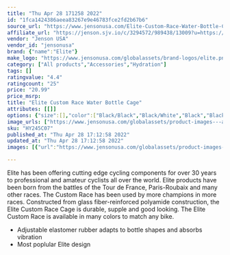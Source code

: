 ```yaml
---
title: "Thu Apr 28 171258 2022"
id: "1fca1424386aeea83267e9e46783fce2fd2b67b6"
source_url: "https://www.jensonusa.com/Elite-Custom-Race-Water-Bottle-Cage"
affiliate_url: "https://jenson.sjv.io/c/3294572/989438/13009?u=https://www.jensonusa.com/Elite-Custom-Race-Water-Bottle-Cage"
vendor: "Jenson USA"
vendor_id: "jensonusa"
brand: {"name":"Elite"}
make_logo: "https://www.jensonusa.com/globalassets/brand-logos/elite.png"
category: ["All products","Accessories","Hydration"]
tags: []
ratingvalue: "4.4"
ratingcount: "25"
price: "20.99"
price_msrp: 
title: "Elite Custom Race Water Bottle Cage"
attributes: [[]]
options: {"size":[],"color":["Black/Black","Black/White","Black","Black/Red"],"availability":"In Stock"}
image_urls: ["https://www.jensonusa.com/globalassets/product-images---all-assets/elite/hy245c07-black~black.jpg"]
sku: "HY245C07"
published_at: "Thu Apr 28 17:12:58 2022"
updated_at: "Thu Apr 28 17:12:58 2022"
images: [{"url":"https://www.jensonusa.com/globalassets/product-images---all-assets/elite/hy245c07-black~black.jpg","path":"full/5ee765ed14823c835603c8195fd635f851c3ad2f.jpg","checksum":"fc469bd4002352d87dfb1670ebbc488a","status":"downloaded"}]

---
```

Elite has been offering cutting edge cycling components for over 30 years to
professional and amateur cyclists all over the world. Elite products have been
born from the battles of the Tour de France, Paris-Roubaix and many other
races. The Custom Race has been used by more champions in more races.
Constructed from glass fiber-reinforced polyamide construction, the Elite
Custom Race Cage is durable, supple and good looking. The Elite Custom Race is
available in many colors to match any bike.

  * Adjustable elastomer rubber adapts to bottle shapes and absorbs vibration 
  * Most poplular Elite design


